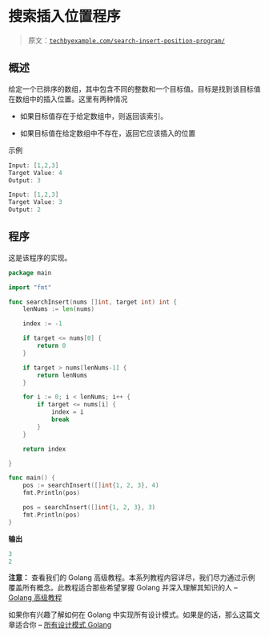 # 搜索插入位置程序

> 原文：[`techbyexample.com/search-insert-position-program/`](https://techbyexample.com/search-insert-position-program/)

## **概述**

给定一个已排序的数组，其中包含不同的整数和一个目标值。目标是找到该目标值在数组中的插入位置。这里有两种情况

+   如果目标值存在于给定数组中，则返回该索引。

+   如果目标值在给定数组中不存在，返回它应该插入的位置

示例

```go
Input: [1,2,3]
Target Value: 4
Output: 3

Input: [1,2,3]
Target Value: 3
Output: 2
```

## **程序**

这是该程序的实现。

```go
package main

import "fmt"

func searchInsert(nums []int, target int) int {
	lenNums := len(nums)

	index := -1

	if target <= nums[0] {
		return 0
	}

	if target > nums[lenNums-1] {
		return lenNums
	}

	for i := 0; i < lenNums; i++ {
		if target <= nums[i] {
			index = i
			break
		}
	}

	return index

}

func main() {
	pos := searchInsert([]int{1, 2, 3}, 4)
	fmt.Println(pos)

	pos = searchInsert([]int{1, 2, 3}, 3)
	fmt.Println(pos)
}
```

**输出**

```go
3
2
```

**注意：** 查看我们的 Golang 高级教程。本系列教程内容详尽，我们尽力通过示例覆盖所有概念。此教程适合那些希望掌握 Golang 并深入理解其知识的人 – [Golang 高级教程](https://golangbyexample.com/golang-comprehensive-tutorial/)

如果你有兴趣了解如何在 Golang 中实现所有设计模式。如果是的话，那么这篇文章适合你 – [所有设计模式 Golang](https://golangbyexample.com/all-design-patterns-golang/)
